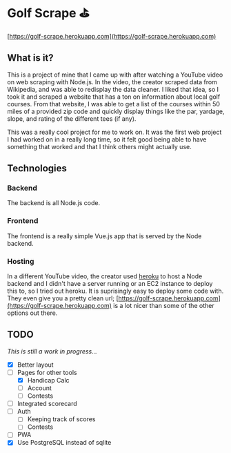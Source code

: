 # Golf Scrape :golf:

[https://golf-scrape.herokuapp.com](https://golf-scrape.herokuapp.com)

## What is it?

This is a project of mine that I came up with after watching a YouTube video on web scraping with Node.js. In the video, the creator scraped data from Wikipedia, and was able to redisplay the data cleaner. I liked that idea, so I took it and scraped a website that has a ton on information about local golf courses. From that website, I was able to get a list of the courses within 50 miles of a provided zip code and quickly display things like the par, yardage, slope, and rating of the different tees (if any).

This was a really cool project for me to work on. It was the first web project I had worked on in a really long time, so it felt good being able to have something that worked and that I think others might actually use.

## Technologies

### Backend

The backend is all Node.js code.

### Frontend

The frontend is a really simple Vue.js app that is served by the Node backend.

### Hosting

In a different YouTube video, the creator used [heroku](https://heroku.com) to host a Node backend and I didn't have a server running or an EC2 instance to deploy this to, so I tried out heroku. It is suprisingly easy to deploy some code with. They even give you a pretty clean url; [https://golf-scrape.herokuapp.com](https://golf-scrape.herokuapp.com) is a lot nicer than some of the other options out there.

## TODO

_This is still a work in progress..._

- [x] Better layout
- [ ] Pages for other tools
  - [x] Handicap Calc
  - [ ] Account
  - [ ] Contests
- [ ] Integrated scorecard
- [ ] Auth
  - [ ] Keeping track of scores
  - [ ] Contests
- [ ] PWA
- [x] Use PostgreSQL instead of sqlite
